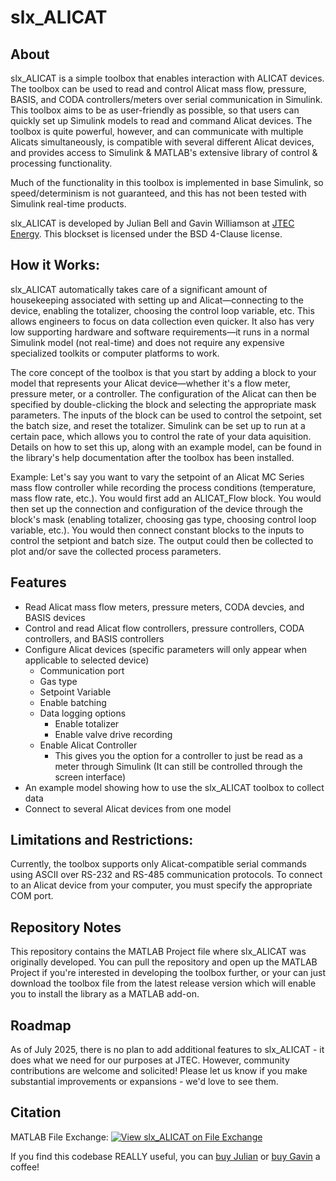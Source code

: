 # slx_ALICAT

## About
slx_ALICAT is a simple toolbox that enables interaction with ALICAT devices. The toolbox can be used to read and control Alicat mass flow, pressure, BASIS, and CODA controllers/meters over serial communication in Simulink. This toolbox aims to be as user-friendly as possible, so that users can quickly set up Simulink models to read and command Alicat devices. The toolbox is quite powerful, however, and can communicate with multiple Alicats simultaneously, is compatible with several different Alicat devices, and provides access to Simulink & MATLAB's extensive library of control & processing functionality.

Much of the functionality in this toolbox is implemented in base Simulink, so speed/determinism is not guaranteed, and this has not been tested with Simulink real-time products.

slx_ALICAT is developed by Julian Bell and Gavin Williamson at [JTEC Energy](https://jtecenergy.com/). This blockset is licensed under the BSD 4-Clause license.

## How it Works:
slx_ALICAT automatically takes care of a significant amount of housekeeping associated with setting up and Alicat—connecting to the device, enabling the totalizer, choosing the control loop variable, etc. This allows engineers to focus on data collection even quicker. It also has very low supporting hardware and software requirements—it runs in a normal Simulink model (not real-time) and does not require any expensive specialized toolkits or computer platforms to work. 

The core concept of the toolbox is that you start by adding a block to your model that represents your Alicat device—whether it's a flow meter, pressure meter, or a controller. The configuration of the Alicat can then be specified by double-clicking the block and selecting the appropriate mask parameters. The inputs of the block can be used to control the setpoint, set the batch size, and reset the totalizer. Simulink can be set up to run at a certain pace, which allows you to control the rate of your data aquisition. Details on how to set this up, along with an example model, can be found in the library's help documentation after the toolbox has been installed. 

Example: Let's say you want to vary the setpoint of an Alicat MC Series mass flow controller while recording the process conditions (temperature, mass flow rate, etc.). You would first add an ALICAT_Flow block. You would then set up the connection and configuration of the device through the block's mask (enabling totalizer, choosing gas type, choosing control loop variable, etc.). You would then connect constant blocks to the inputs to control the setpiont and batch size. The output could then be collected to plot and/or save the collected process parameters. 

## Features
* Read Alicat mass flow meters, pressure meters, CODA devcies, and BASIS devices
* Control and read Alicat flow controllers, pressure controllers, CODA controllers, and BASIS controllers
* Configure Alicat devices (specific parameters will only appear when applicable to selected device)
  * Communication port
  * Gas type
  * Setpoint Variable
  * Enable batching 
  * Data logging options
    * Enable totalizer
    * Enable valve drive recording
  * Enable Alicat Controller
    * This gives you the option for a controller to just be read as a meter through Simulink (It can still be controlled through the screen interface)
* An example model showing how to use the slx_ALICAT toolbox to collect data
* Connect to several Alicat devices from one model

## Limitations and Restrictions:
Currently, the toolbox supports only Alicat-compatible serial commands using ASCII over RS-232 and RS-485 communication protocols. To connect to an Alicat device from your computer, you must specify the appropriate COM port. 

## Repository Notes 
This repository contains the MATLAB Project file where slx_ALICAT was originally developed. You can pull the repository and open up the MATLAB Project if you're interested in developing the toolbox further, or your can just download the toolbox file from the latest release version which will enable you to install the library as a MATLAB add-on.

## Roadmap 
As of July 2025, there is no plan to add additional features to slx_ALICAT - it does what we need for our purposes at JTEC. However, community contributions are welcome and solicited! Please let us know if you make substantial improvements or expansions - we'd love to see them.

## Citation 

MATLAB File Exchange: [![View slx_ALICAT on File Exchange](https://www.mathworks.com/matlabcentral/images/matlab-file-exchange.svg)](https://www.mathworks.com/matlabcentral/fileexchange/181590-slx_alicat)

If you find this codebase REALLY useful, you can [buy Julian](https://www.paypal.com/paypalme/julianlelandbell) or [buy Gavin](https://paypal.me/GavinWilliamson255) a coffee!

